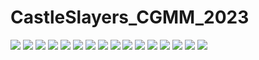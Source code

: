 # CastleSlayers_CGMM_2023
<img src = "Assets/Slides/Presentazione CG_page-0001">
<img src = "Assets/Slides/Presentazione CG_page-0002">
<img src = "Assets/Slides/Presentazione CG_page-0003">
<img src = "Assets/Slides/Presentazione CG_page-0004">
<img src = "Assets/Slides/Presentazione CG_page-0005">
<img src = "Assets/Slides/Presentazione CG_page-0006">
<img src = "Assets/Slides/Presentazione CG_page-0007">
<img src = "Assets/Slides/Presentazione CG_page-0008">
<img src = "Assets/Slides/Presentazione CG_page-0009">
<img src = "Assets/Slides/Presentazione CG_page-0010">
<img src = "Assets/Slides/Presentazione CG_page-0011">
<img src = "Assets/Slides/Presentazione CG_page-0012">
<img src = "Assets/Slides/Presentazione CG_page-0013">
<img src = "Assets/Slides/Presentazione CG_page-0014">
<img src = "Assets/Slides/Presentazione CG_page-0015">
<img src = "Assets/Slides/Presentazione CG_page-0016">
